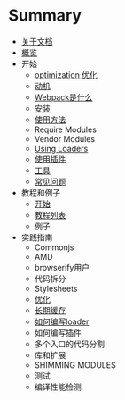 # Summary

* [关于文档](README.md)
* [概览](chapter0/home.md)
* 开始
   * [optimization 优化](chapter1/section1.md)
   * [动机](chapter1/dong_ji.md)
   * [Webpack是什么](chapter1/webpack_is.md)
   * [安装](chapter1/an_zhuang.md)
   * [使用方法](chapter1/usage.md)
   * Require Modules
   * Vendor Modules
   * [Using Loaders](chapter1/using_loaders.md)
   * [使用插件](chapter1/using_plugins.md)
   * [工具](chapter1/devtool.md)
   * [常见问题](chapter1/troubleshooting.md)
* 教程和例子
   * [开始](chapter2/gettingstarted.md)
   * [教程列表](chapter2/listof_tutorials.md)
   * 例子
* 实践指南
   * Commonjs
   * AMD
   * browserify用户
   * 代码拆分
   * Stylesheets
   * [优化](chapter3/Optimization.md)
   * [长期缓存](chapter3/long_term_cashing.md)
   * [如何编写loader](chapter3/ru_he_bian_xie_loader.md)
   * 如何编写插件
   * 多个入口的代码分割
   * 库和扩展
   * SHIMMING MODULES
   * 测试
   * 编译性能检测


